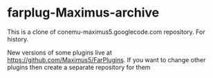 # farplug-Maximus-archive
This is a clone of conemu-maximus5.googlecode.com repository. For history.

New versions of some plugins live at https://github.com/Maximus5/FarPlugins.
If you want to change other plugins then create a separate repository for them
